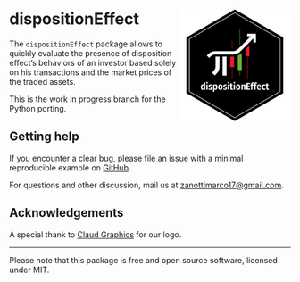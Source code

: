 # dispositionEffect <img src='logo.png' align="right" height="200" />

<!-- badges: start -->

<!-- badges: end -->

The `dispositionEffect` package allows to quickly evaluate the presence
of disposition effect’s behaviors of an investor based solely on his
transactions and the market prices of the traded assets.

This is the work in progress branch for the Python porting.


## Getting help

If you encounter a clear bug, please file an issue with a minimal
reproducible example on
[GitHub](https://github.com/marcozanotti/dispositionEffect/issues).

For questions and other discussion, mail us at
<zanottimarco17@gmail.com>.

## Acknowledgements

A special thank to [Claud
Graphics](https://www.behance.net/claudiocec3c4f) for our logo.

------------------------------------------------------------------------

Please note that this package is free and open source software, licensed
under MIT.
